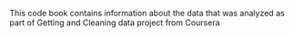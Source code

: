 
This code book contains information about the data that was analyzed as part of Getting and Cleaning data project from Coursera


